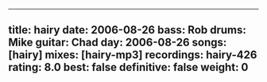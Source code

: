 
---
title: hairy
date: 2006-08-26
bass:	Rob
drums:	Mike
guitar:	Chad
day: 2006-08-26
songs: [hairy]
mixes: [hairy-mp3]
recordings: hairy-426
rating: 8.0
best: false
definitive: false
weight: 0
---
